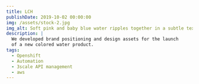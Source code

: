 ```yaml
---
title: LCH
publishDate: 2019-10-02 00:00:00
img: /assets/stock-2.jpg
img_alt: Soft pink and baby blue water ripples together in a subtle texture.
description: |
  We developed brand positioning and design assets for the launch
  of a new colored water product.
tags:
  - Openshift
  - Automation
  - 3scale API management
  - aws
---
```

